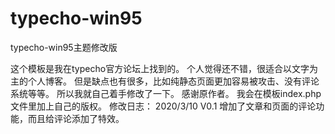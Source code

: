 # typecho-win95
typecho-win95主题修改版
</div>
这个模板是我在typecho官方论坛上找到的。
</div>
个人觉得还不错，很适合以文字为主的个人博客。
</div>
但是缺点也有很多，比如纯静态页面更加容易被攻击、没有评论系统等等。
</div>
所以我就自己着手修改了一下。
</div>
感谢原作者。
</div>
我会在模板index.php文件里加上自己的版权。
</div>
修改日志：
</div>
2020/3/10
</div>
V0.1
</div>
增加了文章和页面的评论功能，而且给评论添加了特效。
</div>

